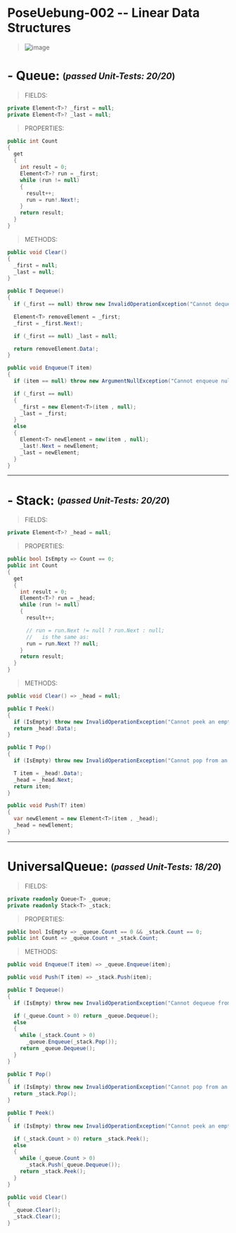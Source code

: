 # PoseUebung-002 -- Linear Data Structures
> ![image](https://github.com/user-attachments/assets/e4a2b0fb-c813-4a24-b81e-5cb32b37a75e)


# - Queue:  <sub><sup> (*passed Unit-Tests:* ***20/20***) </sup></sub>
> FIELDS:
```c#
private Element<T>? _first = null;
private Element<T>? _last = null;
```

> PROPERTIES:
```c#
public int Count
{
  get
  {
    int result = 0;
    Element<T>? run = _first;
    while (run != null)
    {
      result++;
      run = run!.Next!;
    }
    return result;
  }
}
```

> METHODS:
```c#
public void Clear()
{
  _first = null;
  _last = null;
}
```

```c#
public T Dequeue()
{
  if (_first == null) throw new InvalidOperationException("Cannot dequeue from an empty queue.");

  Element<T> removeElement = _first;
  _first = _first.Next!;

  if (_first == null) _last = null;

  return removeElement.Data!;
}
```

```c#
public void Enqueue(T item)
{
  if (item == null) throw new ArgumentNullException("Cannot enqueue null to a queue.");

  if (_first == null)
  {
    _first = new Element<T>(item , null);
    _last = _first;
  }
  else
  {
    Element<T> newElement = new(item , null);
    _last!.Next = newElement;
    _last = newElement;
  }
}
```
<!-- ![Screenshot 2024-09-25 002316](https://github.com/user-attachments/assets/93e312ec-7a29-42df-88e9-a4c11fc4c7ff) -->

---  

# - Stack:  <sub><sup> (*passed Unit-Tests:* ***20/20***) </sup></sub>

> FIELDS:
```c#
private Element<T>? _head = null;
```

> PROPERTIES:
```c#
public bool IsEmpty => Count == 0;
public int Count
{
  get
  {
    int result = 0;
    Element<T>? run = _head;
    while (run != null)
    {
      result++;

      // run = run.Next != null ? run.Next : null;
      //   is the same as:
      run = run.Next ?? null;
    }
    return result;
  }
}
```

> METHODS:
```c#
public void Clear() => _head = null;
```

```c#
public T Peek()
{
  if (IsEmpty) throw new InvalidOperationException("Cannot peek an empty stack.");
  return _head!.Data!;
}
```

```c#
public T Pop()
{
  if (IsEmpty) throw new InvalidOperationException("Cannot pop from an empty stack.");

  T item = _head!.Data!;
  _head = _head.Next;
  return item;
}
```

```c#
public void Push(T? item)
{
  var newElement = new Element<T>(item , _head);
  _head = newElement;
}
```
<!-- ![Screenshot 2024-09-25 002015](https://github.com/user-attachments/assets/c1481045-7405-4510-a30e-2f059b5d8d8f) -->  

---  

# UniversalQueue:  <sub><sup> (*passed Unit-Tests:* ***18/20***) </sup></sub>

> FIELDS:
```c#
private readonly Queue<T> _queue;
private readonly Stack<T> _stack;
```

> PROPERTIES:
```c#
public bool IsEmpty => _queue.Count == 0 && _stack.Count == 0;
public int Count => _queue.Count + _stack.Count;
```

> METHODS:
```c#
public void Enqueue(T item) => _queue.Enqueue(item);
```

```c#
public void Push(T item) => _stack.Push(item);
```

```c#
public T Dequeue()
{
  if (IsEmpty) throw new InvalidOperationException("Cannot dequeue from an empty queue.");

  if (_queue.Count > 0) return _queue.Dequeue();
  else
  {
    while (_stack.Count > 0)
      _queue.Enqueue(_stack.Pop());
    return _queue.Dequeue();
  }
}
```

```c#
public T Pop()
{
  if (IsEmpty) throw new InvalidOperationException("Cannot pop from an empty queue.");
  return _stack.Pop();
}
```

```c#
public T Peek()
{
  if (IsEmpty) throw new InvalidOperationException("Cannot peek an empty queue.");

  if (_stack.Count > 0) return _stack.Peek();
  else
  {
    while (_queue.Count > 0)
      _stack.Push(_queue.Dequeue());
    return _stack.Peek();
  }
}
```

```c#
public void Clear()
{
  _queue.Clear();
  _stack.Clear();
}
```
<!-- ![Screenshot 2024-09-25 004603](https://github.com/user-attachments/assets/adca91d0-5145-4184-98a8-bbb75a633b2d) -->


